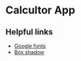 # Calcultor App

## Helpful links

* [Google fonts](https://fonts.google.com/specimen/Roboto+Condensed)
* [Box shadow](https://box-shadow.dev/)